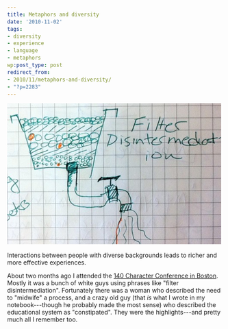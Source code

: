 ```yaml
---
title: Metaphors and diversity
date: '2010-11-02'
tags:
- diversity
- experience
- language
- metaphors
wp:post_type: post
redirect_from:
- 2010/11/metaphors-and-diversity/
- "?p=2283"
---
```


![](/uploads/2010-11-02-Metaphors-and-diversity/filter-disintermediation-500x329.jpg "filter-disintermediation")

Interactions between people with diverse backgrounds leads to richer and more effective experiences.

About two months ago I attended the [140 Character Conference in Boston](http://boston2010.140conf.com/schedule). Mostly it was a bunch of white guys using phrases like "filter disintermediation". Fortunately there was a woman who described the need to "midwife" a process, and a crazy old guy (that _is_ what I wrote in my notebook---though he probably made the most sense) who described the educational system as "constipated". They were the highlights---and pretty much all I remember too.
